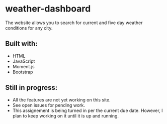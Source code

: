# weather-dashboard
The website allows you to search for current and five day weather conditions for any city. 

## Built with:
* HTML
* JavaScript
* Moment.js
* Bootstrap

## Still in progress:
* All the features are not yet working on this site.
* See open issues for pending work. 
* This assignement is being turned in per the current due date. However, I plan to keep working on it until it is up and running. 
